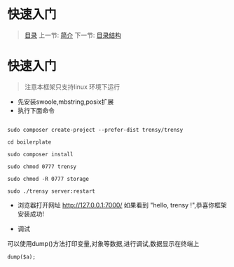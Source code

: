 #  快速入门

   > [目录](<index.md>)
   > 上一节: [简介](<1.1.md>)
   > 下一节: [目录结构](<1.3.md>)


   快速入门
========

> 注意本框架只支持linux 环境下运行

* 先安装swoole,mbstring,posix扩展
* 执行下面命令

```

sudo composer create-project --prefer-dist trensy/trensy

cd boilerplate

sudo composer install

sudo chmod 0777 trensy

sudo chmod -R 0777 storage

sudo ./trensy server:restart

```

* 浏览器打开网址 http://127.0.0.1:7000/ 如果看到 "hello, trensy !",恭喜你框架安装成功!

* 调试

可以使用dump()方法打印变量,对象等数据,进行调试,数据显示在终端上
```
dump($a);
```